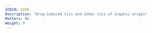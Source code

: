 ```yaml
---
ICD10: G256
Description: "Drug-induced tics and other tics of organic origin"
Matters: No
Weight: 0
---
```


